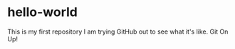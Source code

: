 # hello-world
This is my first repository
I am trying GitHub out to see what it's like. 
Git On Up!
